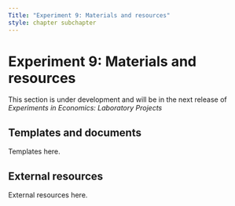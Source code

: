 ```yaml
---
Title: "Experiment 9: Materials and resources"
style: chapter subchapter
---
```


# Experiment 9: Materials and resources

This section is under development and will be in the next release of *Experiments in Economics: Laboratory Projects*

## Templates and documents

Templates here.

## External resources

External resources here.